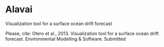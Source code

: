 Alavai
======

Visualization tool for a surface ocean drift forecast

Please, cite: Otero et al., 2013. Visualization tool for a surface ocean drift forecast. Environmental Modelling & Software. Submitted


